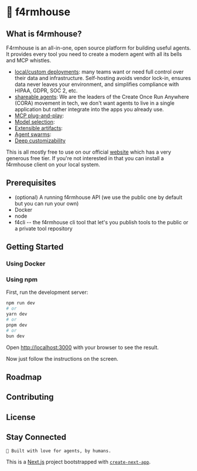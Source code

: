 # 🏡 f4rmhouse
## What is f4rmhouse?

F4rmhouse is an all-in-one, open source platform for building useful agents. It provides every tool you need to create a modern agent with all its bells and MCP whistles. 

* [local/custom deployments](https://f4rmhouse.com): many teams want or need full control over their data and infrastructure. Self-hosting avoids vendor lock-in, ensures data never leaves your environment, and simplifies compliance with HIPAA, GDPR, SOC 2, etc.
* [shareable agents](https://f4rmhouse.com): We are the leaders of the Create Once Run Anywhere (CORA) movement in tech, we don't want agents to live in a single application but rather integrate into the apps you already use.
* [MCP plug-and-play](https://f4rmhouse.com): 
* [Model selection](https://f4rmhouse.com):
* [Extensible artifacts](https://f4rmhouse.com):
* [Agent swarms](https://f4rmhouse.com):
* [Deep customizability](https://f4rmhouse.com)

This is all mostly free to use on our official [website](https://f4rmhouse.com) which has a very generous free tier. If you're not interested in that you can install a f4rmhouse client on your local system. 

## Prerequisites

* (optional) A running f4rmhouse API (we use the public one by default but you can run your own)
* Docker
* node
* f4cli -- the f4rmhouse cli tool that let's you publish tools to the public or a private tool repository

## Getting Started

### Using Docker

### Using npm

First, run the development server:

```bash
npm run dev
# or
yarn dev
# or
pnpm dev
# or
bun dev
```

Open [http://localhost:3000](http://localhost:3000) with your browser to see the result.

Now just follow the instructions on the screen.

## Roadmap
## Contributing
## License
## Stay Connected

    🏡 Built with love for agents, by humans.

This is a [Next.js](https://nextjs.org) project bootstrapped with [`create-next-app`](https://nextjs.org/docs/app/api-reference/cli/create-next-app).
